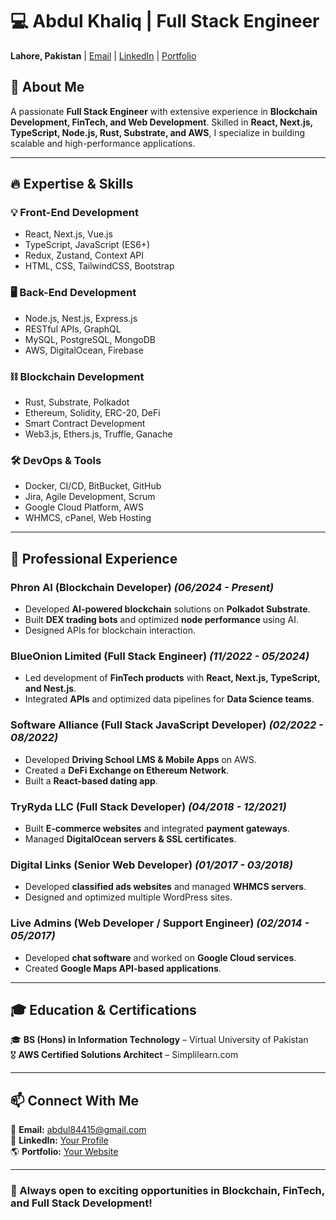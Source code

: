 # 💻 Abdul Khaliq | Full Stack Engineer

**Lahore, Pakistan** | [Email](mailto:abdul84415@gmail.com) | [LinkedIn](#) | [Portfolio](#)

## 🚀 About Me

A passionate **Full Stack Engineer** with extensive experience in **Blockchain Development, FinTech, and Web Development**. Skilled in **React, Next.js, TypeScript, Node.js, Rust, Substrate, and AWS**, I specialize in building scalable and high-performance applications.

---

## 🔥 Expertise & Skills

### **💡 Front-End Development**

- React, Next.js, Vue.js
- TypeScript, JavaScript (ES6+)
- Redux, Zustand, Context API
- HTML, CSS, TailwindCSS, Bootstrap

### **🖥️ Back-End Development**

- Node.js, Nest.js, Express.js
- RESTful APIs, GraphQL
- MySQL, PostgreSQL, MongoDB
- AWS, DigitalOcean, Firebase

### **⛓️ Blockchain Development**

- Rust, Substrate, Polkadot
- Ethereum, Solidity, ERC-20, DeFi
- Smart Contract Development
- Web3.js, Ethers.js, Truffle, Ganache

### **🛠 DevOps & Tools**

- Docker, CI/CD, BitBucket, GitHub
- Jira, Agile Development, Scrum
- Google Cloud Platform, AWS
- WHMCS, cPanel, Web Hosting

---

## 💼 Professional Experience

### **Phron AI** (Blockchain Developer) _(06/2024 - Present)_

- Developed **AI-powered blockchain** solutions on **Polkadot Substrate**.
- Built **DEX trading bots** and optimized **node performance** using AI.
- Designed APIs for blockchain interaction.

### **BlueOnion Limited** (Full Stack Engineer) _(11/2022 - 05/2024)_

- Led development of **FinTech products** with **React, Next.js, TypeScript, and Nest.js**.
- Integrated **APIs** and optimized data pipelines for **Data Science teams**.

### **Software Alliance** (Full Stack JavaScript Developer) _(02/2022 - 08/2022)_

- Developed **Driving School LMS & Mobile Apps** on AWS.
- Created a **DeFi Exchange on Ethereum Network**.
- Built a **React-based dating app**.

### **TryRyda LLC** (Full Stack Developer) _(04/2018 - 12/2021)_

- Built **E-commerce websites** and integrated **payment gateways**.
- Managed **DigitalOcean servers & SSL certificates**.

### **Digital Links** (Senior Web Developer) _(01/2017 - 03/2018)_

- Developed **classified ads websites** and managed **WHMCS servers**.
- Designed and optimized multiple WordPress sites.

### **Live Admins** (Web Developer / Support Engineer) _(02/2014 - 05/2017)_

- Developed **chat software** and worked on **Google Cloud services**.
- Created **Google Maps API-based applications**.

---

## 🎓 Education & Certifications

🎓 **BS (Hons) in Information Technology** – Virtual University of Pakistan  
🎖️ **AWS Certified Solutions Architect** – Simplilearn.com

---

## 📫 Connect With Me

📧 **Email:** [abdul84415@gmail.com](mailto:abdul84415@gmail.com)  
🔗 **LinkedIn:** [Your Profile](#)  
🌎 **Portfolio:** [Your Website](#)

---

### 🚀 Always open to exciting opportunities in **Blockchain, FinTech, and Full Stack Development**!
